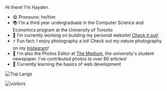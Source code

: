Hi there! I'm Hayden. 

- 😄 Pronouns: he/him
- 📚 I'm a third year undergraduate in the Computer Science and Economics program at the University of Toronto
- 🔭 I’m currently working on building my personal website! [Check it out!](https://haydenmlh.github.io/ "Hayden Mak - A Computer Scientist &amp; Developer")
- ⚡ Fun fact: I enjoy photography a lot! Check out my nature photography on my [Instagram](https://www.instagram.com/haydennnature/ "Instagram: haydennnature")! 
- 🏢 I'm also the Photos Editor at [The Medium](https://themedium.ca/), the university's student newspaper. I've contributed photos to over 80 articles!
- 🌱 Currently learning the basics of web development

![Top Langs](https://github-readme-stats.vercel.app/api/top-langs/?username=haydenmlh&layout=compact)

 ![visitors](https://visitor-badge.glitch.me/badge?page_id=haydenmlh.haydenmlh)

<!--
**haydenmlh/haydenmlh** is a ✨ _special_ ✨ repository because its `README.md` (this file) appears on your GitHub profile.

Here are some ideas to get you started:

- 🔭 I’m currently working on ...
- 🌱 I’m currently learning ...
- 👯 I’m looking to collaborate on ...
- 🤔 I’m looking for help with ...
- 💬 Ask me about ...
- 📫 How to reach me: ...
- 😄 Pronouns: ...
- ⚡ Fun fact: ...


-->
